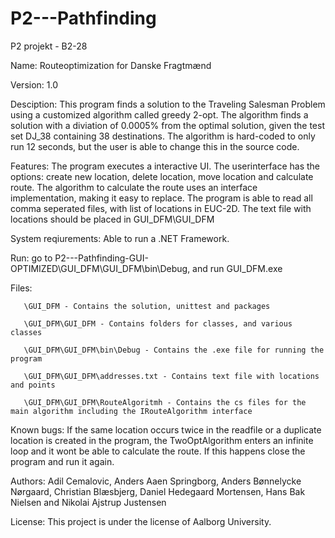 # P2---Pathfinding
P2 projekt - B2-28

Name: Routeoptimization for Danske Fragtmænd

Version: 1.0

Desciption: This program finds a solution to the Traveling Salesman Problem using a customized algorithm called greedy 2-opt. The algorithm finds a solution with a diviation of 0.0005% from the optimal solution, given the test set DJ_38 containing 38 destinations. The algorithm is hard-coded to only run 12 seconds, but the user is able to change this in the source code.   

Features: The program executes a interactive UI. The userinterface has the options: create new location, delete location, move location and calculate route. The algorithm to calculate the route uses an interface implementation, making it easy to replace. The program is able to read all comma seperated files, with list of locations in EUC-2D. The text file with locations should be placed in GUI_DFM\GUI_DFM 

System reqiurements: Able to run a .NET Framework. 

Run: go to P2---Pathfinding-GUI-OPTIMIZED\GUI_DFM\GUI_DFM\bin\Debug, and run GUI_DFM.exe 

Files: 
       
       \GUI_DFM - Contains the solution, unittest and packages

       \GUI_DFM\GUI_DFM - Contains folders for classes, and various classes
       
       \GUI_DFM\GUI_DFM\bin\Debug - Contains the .exe file for running the program
       
       \GUI_DFM\GUI_DFM\addresses.txt - Contains text file with locations and points
       
       \GUI_DFM\GUI_DFM\RouteAlgoritmh - Contains the cs files for the main algorithm including the IRouteAlgorithm interface
       
Known bugs: If the same location occurs twice in the readfile or a duplicate location is created in the program, the TwoOptAlgorithm enters an infinite loop and it wont be able to calculate the route. If this happens close the program and run it again. 



Authors: Adil Cemalovic, Anders Aaen Springborg, Anders Bønnelycke Nørgaard, Christian Blæsbjerg, Daniel Hedegaard Mortensen, Hans Bak Nielsen and Nikolai Ajstrup Justensen

License: This project is under the license of Aalborg University.
            
